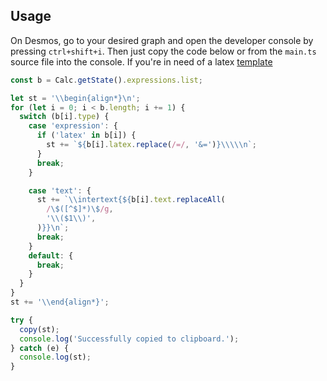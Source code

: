 ## Usage

On Desmos, go to your desired graph and open the developer console by pressing `ctrl+shift+i`. Then just copy the code below or from the `main.ts` source file into the console. If you're in need of a latex [template](https://github.com/SpicyRicecaker/autohtml_node/blob/master/pages/src/tex.tex)

```typescript
const b = Calc.getState().expressions.list;

let st = '\\begin{align*}\n';
for (let i = 0; i < b.length; i += 1) {
  switch (b[i].type) {
    case 'expression': {
      if ('latex' in b[i]) {
        st += `${b[i].latex.replace(/=/, '&=')}\\\\\n`;
      }
      break;
    }

    case 'text': {
      st += `\\intertext{${b[i].text.replaceAll(
        /\$([^$]*)\$/g,
        '\\($1\\)',
      )}}\n`;
      break;
    }
    default: {
      break;
    }
  }
}
st += '\\end{align*}';

try {
  copy(st);
  console.log('Successfully copied to clipboard.');
} catch (e) {
  console.log(st);
}
```